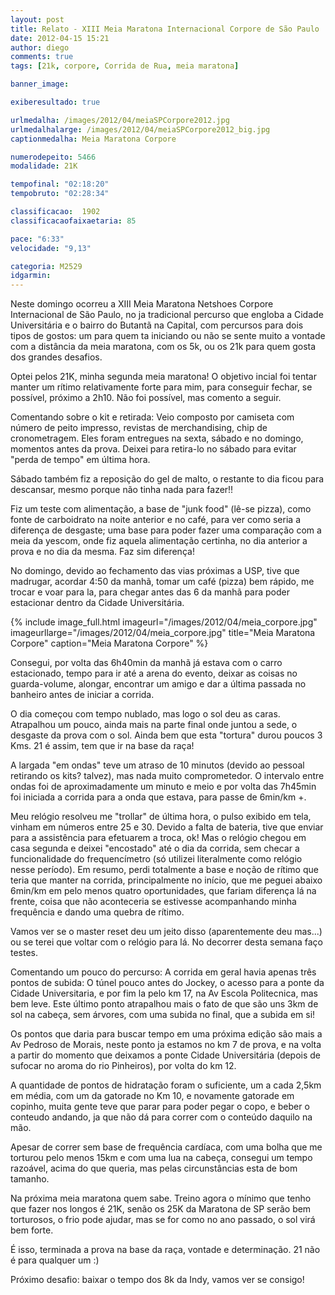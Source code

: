 ```yaml
---
layout: post
title: Relato - XIII Meia Maratona Internacional Corpore de São Paulo
date: 2012-04-15 15:21
author: diego
comments: true
tags: [21k, corpore, Corrida de Rua, meia maratona]

banner_image:

exiberesultado: true

urlmedalha: /images/2012/04/meiaSPCorpore2012.jpg
urlmedalhalarge: /images/2012/04/meiaSPCorpore2012_big.jpg
captionmedalha: Meia Maratona Corpore

numerodepeito: 5466
modalidade: 21K

tempofinal: "02:18:20"
tempobruto: "02:28:34"

classificacao:  1902
classificacaofaixaetaria: 85

pace: "6:33"
velocidade: "9,13"

categoria: M2529
idgarmin: 
---
```




Neste domingo ocorreu a XIII Meia Maratona Netshoes Corpore Internacional de São Paulo, no ja tradicional percurso que engloba a Cidade Universitária e o bairro do Butantã na Capital, com percursos para dois tipos de gostos: um para quem ta iniciando ou não se sente muito a vontade com a distância da meia maratona, com os 5k, ou os 21k para quem gosta dos grandes desafios.

Optei pelos 21K, minha segunda meia maratona! O objetivo incial foi tentar manter um rítimo relativamente forte para mim, para conseguir fechar, se possível, próximo a 2h10. Não foi possível, mas comento a seguir.

Comentando sobre o kit e retirada: Veio composto por camiseta com número de peito impresso, revistas de merchandising, chip de cronometragem. Eles foram entregues na sexta, sábado e no domingo, momentos antes da prova. Deixei para retira-lo no sábado para evitar "perda de tempo" em última hora.

Sábado também fiz a reposição do gel de malto, o restante to dia ficou para descansar, mesmo porque não tinha nada para fazer!!

Fiz um teste com alimentação, a base de "junk food" (lê-se pizza), como fonte de carboidrato na noite anterior e no café, para ver como seria a diferença de desgaste; uma base para poder fazer uma comparação com a meia da yescom, onde fiz aquela alimentação certinha, no dia anterior a prova e no dia da mesma. Faz sim diferença!

No domingo, devido ao fechamento das vias próximas a USP, tive que madrugar, acordar 4:50 da manhã, tomar um café (pizza) bem rápido, me trocar e voar para la, para chegar antes das 6 da manhã para poder estacionar dentro da Cidade Universitária.

<!--more-->

{% include image_full.html imageurl="/images/2012/04/meia_corpore.jpg" imageurllarge="/images/2012/04/meia_corpore.jpg" title="Meia Maratona Corpore" caption="Meia Maratona Corpore" %}

Consegui, por volta das 6h40min da manhã já estava com o carro estacionado, tempo para ir até a arena do evento, deixar as coisas no guarda-volume, alongar, encontrar um amigo e dar a última passada no banheiro antes de iniciar a corrida.

O dia começou com tempo nublado, mas logo o sol deu as caras. Atrapalhou um pouco, ainda mais na parte final onde juntou a sede, o desgaste da prova com o sol. Ainda bem que esta "tortura" durou poucos 3 Kms. 21 é assim, tem que ir na base da raça!

A largada "em ondas" teve um atraso de 10 minutos (devido ao pessoal retirando os kits? talvez), mas nada muito comprometedor. O intervalo entre ondas foi de aproximadamente um minuto e meio e por volta das 7h45min foi iniciada a corrida para a onda que estava, para passe de 6min/km +.

Meu relógio resolveu me "trollar" de última hora, o pulso exibido em tela, vinham em números entre 25 e 30. Devido a falta de bateria, tive que enviar para a assistência para efetuarem a troca, ok! Mas o relógio chegou em casa segunda e deixei "encostado" até o dia da corrida, sem checar a funcionalidade do frequencímetro (só utilizei literalmente como relógio nesse período). Em resumo, perdi totalmente a base e noção de rítimo que teria que manter na corrida, principalmente no início, que me peguei abaixo 6min/km em pelo menos quatro oportunidades, que fariam diferença lá na frente, coisa que não aconteceria se estivesse acompanhando minha frequência e dando uma quebra de rítimo.

Vamos ver se o master reset deu um jeito disso (aparentemente deu mas...) ou se terei que voltar com o relógio para lá. No decorrer desta semana faço testes.

Comentando um pouco do percurso: A corrida em geral havia apenas três pontos de subida: O túnel pouco antes do Jockey, o acesso para a ponte da Cidade Universitaria, e por fim la pelo km 17, na Av Escola Politecnica, mas bem leve. Este último ponto atrapalhou mais o fato de que são uns 3km de sol na cabeça, sem árvores, com uma subida no final, que a subida em si!

Os pontos que daria para buscar tempo em uma próxima edição são mais a Av Pedroso de Morais, neste ponto ja estamos no km 7 de prova, e na volta a partir do momento que deixamos a ponte Cidade Universitária (depois de sufocar no aroma do rio Pinheiros), por volta do km 12.

A quantidade de pontos de hidratação foram o suficiente, um a cada 2,5km em média, com um da gatorade no Km 10, e novamente gatorade em copinho, muita gente teve que parar para poder pegar o copo, e beber o conteudo andando, ja que não dá para correr com o conteúdo daquilo na mão.

Apesar de correr sem base de frequência cardíaca, com uma bolha que me torturou pelo menos 15km e com uma lua na cabeça, consegui um tempo razoável, acima do que queria, mas pelas circunstâncias esta de bom tamanho.

Na próxima meia maratona quem sabe. Treino agora o mínimo que tenho que fazer nos longos é 21K, senão os 25K da Maratona de SP serão bem torturosos, o frio pode ajudar, mas se for como no ano passado, o sol virá bem forte.

É isso, terminada a prova na base da raça, vontade e determinação. 21 não é para qualquer um :)

Próximo desafio: baixar o tempo dos 8k da Indy, vamos ver se consigo!